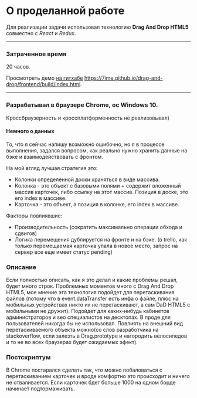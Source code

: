 # О проделанной работе
Для реализации задачи использовал технологию **Drag And Drop HTML5** совместно с *React* и *Redux*.

***
### Затраченное время 
20 часов.

Просмотреть демо [на гитхабе](https://7ime.github.io/drag-and-drop/frontend/build/index.html "демо") https://7ime.github.io/drag-and-drop/frontend/build/index.html.
***
### Разрабатывал в браузере Chrome, ос Windows 10. 
Кроссбраузерность и кроссплатформенность не реализовывал)

#### Немного о данных
То, что я сейчас напишу возможно ошибочно, но я в процессе выполнения, задался вопросом, как реально нужно хранить данные на бэке и взаимодействовать с фронтом.

На мой вгляд лучшая стратегия это:
 - Колонки определенной доски храняться в виде массива.
 - Колонка - это объект с базовыми полями + содержит вложенный массив карточек, либо ссылку на этот массив. Позиция в доске, это его index в массиве. 
 - Карточка - это объект, а позиция в колонке, его index в массиве.

Факторы повлиявшие:
 - Производительность (сократить максимально операции обхода и сдвигов)
 - Логика перемещения дублируется на фронте и на бэке. (в trello, как только перемещаемая карточка упала в новое место, запрос на сервер все еще имеет статус pending)

### Описание
Если полностью описать, как я это делал и какие проблемы решал, будет много строк. Проблемных моментов много с Drag And Drop HTML5, мое мнение эта технология подойдет для перетаскивания файлов (потому что в event.dataTransfer есть инфа о файле, плюс на мобильных устройствах никто их не перетаскивают, а сам DaD HTML5 с мобильными не дружит). Подойдет для каких-нибудь кабинетов администраторов и seo специалистов на десктопах. В проде для пользователей никогда бы не использовал. Повлиять на внешний вид перетаскиваемого объекта можно(со слов разработчика на stackoverflow, если залезть в Drag.prototype и нагородить велосипедов и то не во всех браузерах будет ожидаемых эфект).

### Постскриптум
В Chrome постарался сделать так, что можно побаловаться с перетаскиванием карточек и вроде комфортно это происходит и ничего не отваливается. Если карточек бдет больше 1000 на одном борде начинает подтормаживать. 
